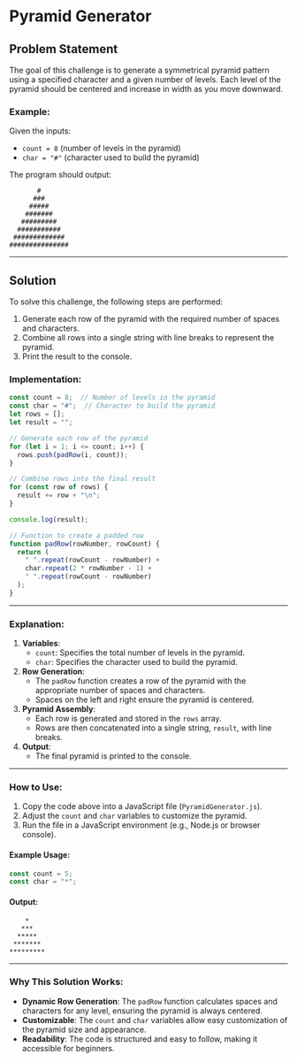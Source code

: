 # Pyramid Generator

## Problem Statement
The goal of this challenge is to generate a symmetrical pyramid pattern using a specified character and a given number of levels. Each level of the pyramid should be centered and increase in width as you move downward.

### Example:
Given the inputs:
- `count = 8` (number of levels in the pyramid)
- `char = "#"` (character used to build the pyramid)

The program should output:
```
       #       
      ###      
     #####     
    #######    
   #########   
  ###########  
 ############# 
###############
```

---

## Solution
To solve this challenge, the following steps are performed:

1. Generate each row of the pyramid with the required number of spaces and characters.
2. Combine all rows into a single string with line breaks to represent the pyramid.
3. Print the result to the console.

### Implementation:
```javascript
const count = 8;  // Number of levels in the pyramid
const char = "#";  // Character to build the pyramid
let rows = [];
let result = "";

// Generate each row of the pyramid
for (let i = 1; i <= count; i++) {
  rows.push(padRow(i, count));
}

// Combine rows into the final result
for (const row of rows) {
  result += row + "\n";
}

console.log(result);

// Function to create a padded row
function padRow(rowNumber, rowCount) {
  return (
    " ".repeat(rowCount - rowNumber) +
    char.repeat(2 * rowNumber - 1) +
    " ".repeat(rowCount - rowNumber)
  );
}
```

---

### Explanation:
1. **Variables**:
   - `count`: Specifies the total number of levels in the pyramid.
   - `char`: Specifies the character used to build the pyramid.
2. **Row Generation**:
   - The `padRow` function creates a row of the pyramid with the appropriate number of spaces and characters.
   - Spaces on the left and right ensure the pyramid is centered.
3. **Pyramid Assembly**:
   - Each row is generated and stored in the `rows` array.
   - Rows are then concatenated into a single string, `result`, with line breaks.
4. **Output**:
   - The final pyramid is printed to the console.

---

### How to Use:
1. Copy the code above into a JavaScript file (`PyramidGenerator.js`).
2. Adjust the `count` and `char` variables to customize the pyramid.
3. Run the file in a JavaScript environment (e.g., Node.js or browser console).

#### Example Usage:
```javascript
const count = 5;
const char = "*";
```
#### Output:
```
    *    
   ***   
  *****  
 ******* 
*********
```

---

### Why This Solution Works:
- **Dynamic Row Generation**: The `padRow` function calculates spaces and characters for any level, ensuring the pyramid is always centered.
- **Customizable**: The `count` and `char` variables allow easy customization of the pyramid size and appearance.
- **Readability**: The code is structured and easy to follow, making it accessible for beginners.

